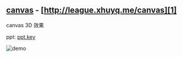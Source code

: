 ## [canvas][1] - [http://league.xhuyq.me/canvas][1]

canvas 3D 效果

ppt: [ppt.key](ppt.key)

![demo](demo.gif)

[1]: http://league.xhuyq.me/canvas/
